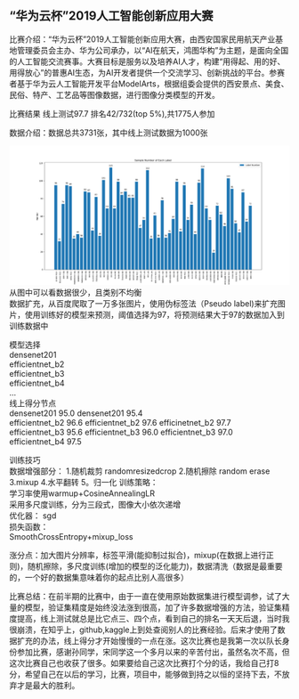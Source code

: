 ## “华为云杯”2019人工智能创新应用大赛

比赛介绍：“华为云杯”2019人工智能创新应用大赛，由西安国家民用航天产业基地管理委员会主办、华为公司承办，以“AI在航天，鸿图华构”为主题，是面向全国的人工智能交流赛事。大赛目标是服务以及培养AI人才，构建“用得起、用的好、用得放心”的普惠AI生态，为AI开发者提供一个交流学习、创新挑战的平台。参赛者基于华为云人工智能开发平台ModelArts，根据组委会提供的西安景点、美食、民俗、特产、工艺品等图像数据，进行图像分类模型的开发。

比赛结果 线上测试97.7 排名42/732(top 5%),共1775人参加

数据介绍：数据总共3731张，其中线上测试数据为1000张

![image](https://github.com/jackcywang/Xian-Huawei-Al-competion/raw/master/dataset/data_analyse/train_data.png)
从图中可以看数据很少，且类别不均衡  
数据扩充，从百度爬取了一万多张图片，使用伪标签法（Pseudo label)来扩充图片，使用训练好的模型来预测，阈值选择为97，将预测结果大于97的数据加入到训练数据中

模型选择  
densenet201  
efficientnet_b2  
efficientnet_b3  
efficientnet_b4  
...  
线上得分节点  
densenet201 95.0 densenet201 95.4  
efficientnet_b2 96.6 efficientnet_b2 97.6 efficinetnet_b2 97.7  
efficientnet_b3 95.6 efficientnet_b3 96.0 efficientnet_b3 97.0  
efficientnet_b4 97.5  

训练技巧  
数据增强部分：
1.随机裁剪 randomresizedcrop 
2.随机擦除 random erase
3.mixup
4.水平翻转 
5。归一化
训练策略：  
学习率使用warmup+CosineAnnealingLR  
采用多尺度训练，分为三段式，图像大小依次递增  
优化器： sgd   
损失函数：  
SmoothCrossEntropy+mixup_loss 

涨分点：加大图片分辨率，标签平滑(能抑制过拟合)，mixup(在数据上进行正则)，随机擦除，多尺度训练(增加的模型的泛化能力)，数据清洗（数据是最重要的，一个好的数据集意味着你的起点比别人高很多）  

比赛总结：在前半期的比赛中，由于一直在使用原始数据集进行模型调参，试了大量的模型，验证集精度是始终没法涨到很高，加了许多数据增强的方法，验证集精度提高，线上测试就总是比它点三、四个点，看到自己的排名一天天后退，当时我很崩溃，在知乎上，github,kaggle上到处查阅别人的比赛经验。后来才使用了数据扩充的办法，线上得分才开始慢慢的一点在涨。这次比赛也是我第一次以队长身份参加比赛，感谢孙同学，宋同学这一个多月以来的辛苦付出，虽然名次不高，但这次比赛自己也收获了很多。如果要给自己这次比赛打个分的话，我给自己打8分，希望自己在以后的学习，比赛，项目中，能够做到持之以恒的坚持下去，不放弃才是最大的胜利。


